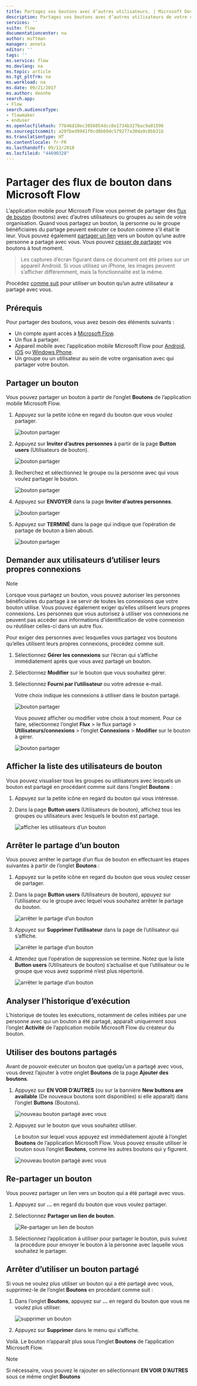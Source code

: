 ```yaml
---
title: Partagez vos boutons avec d’autres utilisateurs. | Microsoft Docs
description: Partagez vos boutons avec d’autres utilisateurs de votre choix pour leur faire gagner du temps.
services: ''
suite: flow
documentationcenter: na
author: msftman
manager: anneta
editor: ''
tags: ''
ms.service: flow
ms.devlang: na
ms.topic: article
ms.tgt_pltfrm: na
ms.workload: na
ms.date: 09/21/2017
ms.author: deonhe
search.app:
- Flow
search.audienceType:
- flowmaker
- enduser
ms.openlocfilehash: 77b46d10ec3856054dcc8e1734b327bac9a01596
ms.sourcegitcommit: a20fbed9941f0cd8b69dc579277a30da9c8bb31b
ms.translationtype: HT
ms.contentlocale: fr-FR
ms.lasthandoff: 09/12/2018
ms.locfileid: "44690328"
---
```

# <a name="share-button-flows-in-microsoft-flow"></a>Partager des flux de bouton dans Microsoft Flow
L’application mobile pour Microsoft Flow vous permet de partager des [flux de bouton](introduction-to-button-flows.md) (boutons) avec d’autres utilisateurs ou groupes au sein de votre organisation. Quand vous partagez un bouton, la personne ou le groupe bénéficiaires du partage peuvent exécuter ce bouton comme s’il était le leur. Vous pouvez également [partager un lien](share-buttons.md#re-share-a-button) vers un bouton qu’une autre personne a partagé avec vous. Vous pouvez [cesser de partager](share-buttons.md#stop-sharing-a-button) vos boutons à tout moment.

> Les captures d’écran figurant dans ce document ont été prises sur un appareil Android. Si vous utilisez un iPhone, les images peuvent s’afficher différemment, mais la fonctionnalité est la même.
> 
> 

Procédez [comme suit](share-buttons.md#use-shared-buttons) pour utiliser un bouton qu’un autre utilisateur a partagé avec vous.

## <a name="prerequisites"></a>Prérequis
Pour partager des boutons, vous avez besoin des éléments suivants :

* Un compte ayant accès à [Microsoft Flow](https://flow.microsoft.com).
* Un flux à partager.
* Appareil mobile avec l’application mobile Microsoft Flow pour [Android](https://aka.ms/flowmobiledocsandroid), [iOS](https://aka.ms/flowmobiledocsios) ou [Windows Phone](https://aka.ms/flowmobilewindows).
* Un groupe ou un utilisateur au sein de votre organisation avec qui partager votre bouton.

## <a name="share-a-button"></a>Partager un bouton
Vous pouvez partager un bouton à partir de l’onglet **Boutons** de l’application mobile Microsoft Flow.

1. Appuyez sur la petite icône en regard du bouton que vous voulez partager.
   
    ![bouton partager](./media/share-buttons/share-button-flows-buttons-tab.png)
2. Appuyez sur **Inviter d’autres personnes** à partir de la page **Button users** (Utilisateurs de bouton).
   
    ![bouton partager](./media/share-buttons/share-button-flows-button-users.png)
3. Recherchez et sélectionnez le groupe ou la personne avec qui vous voulez partager le bouton.
   
    ![bouton partager](./media/share-buttons/share-button-flows-invite-others-select.png)
4. Appuyez sur **ENVOYER** dans la page **Inviter d’autres personnes**.
   
    ![bouton partager](./media/share-buttons/share-button-flows-invite-others-send.png)
5. Appuyez sur **TERMINÉ** dans la page qui indique que l’opération de partage de bouton a bien abouti.
   
    ![bouton partager](./media/share-buttons/share-button-flows-invite-others-done.png)

## <a name="require-users-to-use-their-own-connections"></a>Demander aux utilisateurs d’utiliser leurs propres connexions
> [!NOTE]
> Lorsque vous partagez un bouton, vous pouvez autoriser les personnes bénéficiaires du partage à se servir de toutes les connexions que votre bouton utilise. Vous pouvez également exiger qu’elles utilisent leurs propres connexions. Les personnes que vous autorisez à utiliser vos connexions ne peuvent pas accéder aux informations d’identification de votre connexion ou réutiliser celles-ci dans un autre flux.
> 
> 

Pour exiger des personnes avec lesquelles vous partagez vos boutons qu’elles utilisent leurs propres connexions, procédez comme suit.

1. Sélectionnez **Gérer les connexions** sur l’écran qui s’affiche immédiatement après que vous avez partagé un bouton.
2. Sélectionnez **Modifier** sur le bouton que vous souhaitez gérer.
3. Sélectionnez **Fourni par l’utilisateur** ou votre adresse e-mail.
   
    Votre choix indique les connexions à utiliser dans le bouton partagé.
   
    ![bouton partager](./media/share-buttons/share-button-select-connection-provided-by-user.png)
   
    Vous pouvez afficher ou modifier votre choix à tout moment. Pour ce faire, sélectionnez l’onglet **Flux** > le flux partagé > **Utilisateurs/connexions** > l’onglet **Connexions** > **Modifier** sur le bouton à gérer.
   
    ![bouton partager](./media/share-buttons/share-button-flows-conn-provided-by-user.png)

## <a name="view-the-list-of-button-users"></a>Afficher la liste des utilisateurs de bouton
Vous pouvez visualiser tous les groupes ou utilisateurs avec lesquels un bouton est partagé en procédant comme suit dans l’onglet **Boutons** :

1. Appuyez sur la petite icône en regard du bouton qui vous intéresse.
2. Dans la page **Button users** (Utilisateurs de bouton), affichez tous les groupes ou utilisateurs avec lesquels le bouton est partagé.
   
    ![afficher les utilisateurs d’un bouton](./media/share-buttons/share-button-flows-button-users-list.png)

## <a name="stop-sharing-a-button"></a>Arrêter le partage d’un bouton
Vous pouvez arrêter le partage d’un flux de bouton en effectuant les étapes suivantes à partir de l’onglet **Boutons** :

1. Appuyez sur la petite icône en regard du bouton que vous voulez cesser de partager.
2. Dans la page **Button users** (Utilisateurs de bouton), appuyez sur l’utilisateur ou le groupe avec lequel vous souhaitez arrêter le partage du bouton.
   
    ![arrêter le partage d’un bouton](./media/share-buttons/share-button-flows-remove-user-list.png)
3. Appuyez sur **Supprimer l’utilisateur** dans la page de l’utilisateur qui s’affiche.
   
    ![arrêter le partage d’un bouton](./media/share-buttons/share-button-flows-remove-user.png)
4. Attendez que l’opération de suppression se termine. Notez que la liste **Button users** (Utilisateurs de bouton) s’actualise et que l’utilisateur ou le groupe que vous avez supprimé n’est plus répertorié.
   
    ![arrêter le partage d’un bouton](./media/share-buttons/share-button-flows-remove-user-result.png)

## <a name="monitor-the-run-history"></a>Analyser l’historique d’exécution
L’historique de toutes les exécutions, notamment de celles initiées par une personne avec qui un bouton a été partagé, apparaît uniquement sous l’onglet **Activité** de l’application mobile Microsoft Flow du créateur du bouton.

## <a name="use-shared-buttons"></a>Utiliser des boutons partagés
Avant de pouvoir exécuter un bouton que quelqu’un a partagé avec vous, vous devez l’ajouter à votre onglet **Boutons** de la page **Ajouter des boutons**.

1. Appuyez sur **EN VOIR D’AUTRES** (ou sur la bannière **New buttons are available** (De nouveaux boutons sont disponibles) si elle apparaît) dans l’onglet **Buttons** (Boutons).
   
    ![nouveau bouton partagé avec vous](./media/share-buttons/share-button-flows-banner.png)
2. Appuyez sur le bouton que vous souhaitez utiliser.
   
    Le bouton sur lequel vous appuyez est immédiatement ajouté à l’onglet **Boutons** de l’application Microsoft Flow. Vous pouvez ensuite utiliser le bouton sous l’onglet **Boutons**, comme les autres boutons qui y figurent.
   
    ![nouveau bouton partagé avec vous](./media/share-buttons/share-button-flows-buttons-shared-with-me.png)

## <a name="re-share-a-button"></a>Re-partager un bouton
Vous pouvez partager un lien vers un bouton qui a été partagé avec vous.

1. Appuyez sur **...** en regard du bouton que vous voulez partager.
2. Sélectionnez **Partager un lien de bouton**.
   
    ![Re-partager un lien de bouton](./media/share-buttons/re-share-button.png)
3. Sélectionnez l’application à utiliser pour partager le bouton, puis suivez la procédure pour envoyer le bouton à la personne avec laquelle vous souhaitez le partager.

## <a name="stop-using-a-shared-button"></a>Arrêter d’utiliser un bouton partagé
Si vous ne voulez plus utiliser un bouton qui a été partagé avec vous, supprimez-le de l’onglet **Boutons** en procédant comme suit :

1. Dans l’onglet **Boutons**, appuyez sur **...** en regard du bouton que vous ne voulez plus utiliser.
   
    ![supprimer un bouton](./media/share-buttons/share-button-flows-added-shared-button.png)
2. Appuyez sur **Supprimer** dans le menu qui s’affiche.

Voilà. Le bouton n’apparaît plus sous l’onglet **Boutons** de l’application Microsoft Flow.

> [!NOTE]
> Si nécessaire, vous pouvez le rajouter en sélectionnant **EN VOIR D’AUTRES** sous ce même onglet **Boutons**
> 
> 

